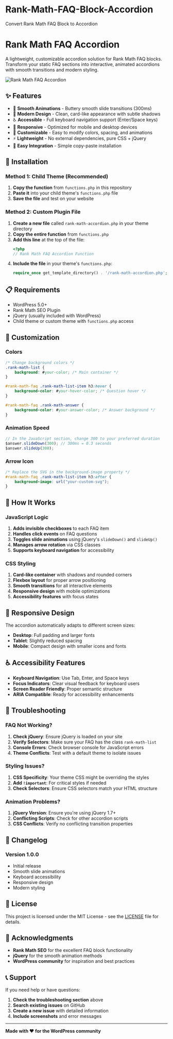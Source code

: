 # Rank-Math-FAQ-Block-Accordion
Convert Rank Math FAQ Block to Accordion
# Rank Math FAQ Accordion

A lightweight, customizable accordion solution for Rank Math FAQ blocks. Transform your static FAQ sections into interactive, animated accordions with smooth transitions and modern styling.

![Rank Math FAQ Accordion](screenshots/faq-accordion-demo.png)

## ✨ Features

- 🎯 **Smooth Animations** - Buttery smooth slide transitions (300ms)
- 🎨 **Modern Design** - Clean, card-like appearance with subtle shadows
- ♿ **Accessible** - Full keyboard navigation support (Enter/Space keys)
- 📱 **Responsive** - Optimized for mobile and desktop devices
- 🎪 **Customizable** - Easy to modify colors, spacing, and animations
- ⚡ **Lightweight** - No external dependencies, pure CSS + jQuery
- 🔧 **Easy Integration** - Simple copy-paste installation

## 🚀 Installation

### Method 1: Child Theme (Recommended)

1. **Copy the function** from `functions.php` in this repository
2. **Paste it** into your child theme's `functions.php` file
3. **Save the file** and test on your website

### Method 2: Custom Plugin File

1. **Create a new file** called `rank-math-accordion.php` in your theme directory
2. **Copy the entire function** from `functions.php`
3. **Add this line** at the top of the file:
   ```php
   <?php
   // Rank Math FAQ Accordion Function
   ```
4. **Include the file** in your theme's `functions.php`:
   ```php
   require_once get_template_directory() . '/rank-math-accordion.php';
   ```

## 📋 Requirements

- WordPress 5.0+
- Rank Math SEO Plugin
- jQuery (usually included with WordPress)
- Child theme or custom theme with `functions.php` access

## 🎨 Customization

### Colors
```css
/* Change background colors */
.rank-math-list {
    background: #your-color; /* Main container */
}

#rank-math-faq .rank-math-list-item h3:hover {
    background-color: #your-hover-color; /* Question hover */
}

#rank-math-faq .rank-math-answer {
    background-color: #your-answer-color; /* Answer background */
}
```

### Animation Speed
```javascript
// In the JavaScript section, change 300 to your preferred duration
$answer.slideDown(300); // 300ms = 0.3 seconds
$answer.slideUp(300);
```

### Arrow Icon
```css
/* Replace the SVG in the background-image property */
#rank-math-faq .rank-math-list-item h3:after {
    background-image: url("your-custom-svg");
}
```

## 🔧 How It Works

### JavaScript Logic
1. **Adds invisible checkboxes** to each FAQ item
2. **Handles click events** on FAQ questions
3. **Toggles slide animations** using jQuery's `slideDown()` and `slideUp()`
4. **Manages arrow rotation** via CSS classes
5. **Supports keyboard navigation** for accessibility

### CSS Styling
1. **Card-like container** with shadows and rounded corners
2. **Flexbox layout** for proper arrow positioning
3. **Smooth transitions** for all interactive elements
4. **Responsive design** with mobile optimizations
5. **Accessibility features** with focus states

## 📱 Responsive Design

The accordion automatically adapts to different screen sizes:

- **Desktop**: Full padding and larger fonts
- **Tablet**: Slightly reduced spacing
- **Mobile**: Compact design with smaller icons and fonts

## ♿ Accessibility Features

- **Keyboard Navigation**: Use Tab, Enter, and Space keys
- **Focus Indicators**: Clear visual feedback for keyboard users
- **Screen Reader Friendly**: Proper semantic structure
- **ARIA Compatible**: Ready for accessibility enhancements

## 🐛 Troubleshooting

### FAQ Not Working?
1. **Check jQuery**: Ensure jQuery is loaded on your site
2. **Verify Selectors**: Make sure your FAQ has the class `rank-math-list`
3. **Console Errors**: Check browser console for JavaScript errors
4. **Theme Conflicts**: Test with a default theme to isolate issues

### Styling Issues?
1. **CSS Specificity**: Your theme CSS might be overriding the styles
2. **Add `!important`**: For critical styles if needed
3. **Check Selectors**: Ensure CSS selectors match your HTML structure

### Animation Problems?
1. **jQuery Version**: Ensure you're using jQuery 1.7+
2. **Conflicting Scripts**: Check for other accordion scripts
3. **CSS Conflicts**: Verify no conflicting transition properties


## 📝 Changelog

### Version 1.0.0
- Initial release
- Smooth slide animations
- Keyboard accessibility
- Responsive design
- Modern styling

## 📄 License

This project is licensed under the MIT License - see the [LICENSE](LICENSE) file for details.

## 🙏 Acknowledgments

- **Rank Math SEO** for the excellent FAQ block functionality
- **jQuery** for the smooth animation methods
- **WordPress community** for inspiration and best practices

## 📞 Support

If you need help or have questions:

1. **Check the troubleshooting section** above
2. **Search existing issues** on GitHub
3. **Create a new issue** with detailed information
4. **Include screenshots** and error messages

---

**Made with ❤️ for the WordPress community** 
